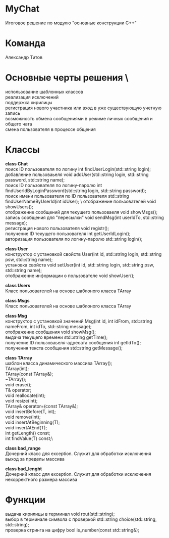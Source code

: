 # MyChat
Итоговое решение по модулю "основные конструкции C++"

# Команда
Александр Титов

# Основные черты решения \
использование шаблонных классов \
реализация исключений \
поддержка кирилицы \
регистрация нового участника или вход в уже существующую учетную запись \
возможность обмена сообщениями в режиме личных сообщений и общего чата \
смена пользователя в процессе общения

# Классы

**class Chat**\
поиск ID пользователя по логину
int findUserLogin(std::string login);\
добавление пользоваьеля
void addUser(std::string login, std::string password, std::string name); \
поиск ID пользователя по логину-паролю
int findUserIdByLoginPassword(std::string login, std::string password); \
поиск имени пользователя по ID пользователя
std::string findUserNameByUserId(int idUser); \ 
отображение пользователей
void showUsers(); \
отображение сообщений для текущего пользоваеля
void showMsgs(); \
запись сообщения для "пересылки"
void sendMsg(int userIdTo, std::string message); \
регистрация нового пользователя
void registr(); \
получение ID текущего пользователя
int getUserIdLogin(); \
авторизация пользователя по логину-паролю
std::string login(); 

**class User** \
конструктор с установкой свойств
User(int id, std::string login, std::string psw, std::string name); \
установка свойств
void setUser(int id, std::string login, std::string psw, std::string name); \
отображение информации о пользователе
void showUser(); 


**class Users** \
Класс пользователей на основе шаблоного класса TArray 

**class Msgs** \
Класс пользователей на основе шаблоного класса TArray 

**class Msg** \
конструктор с установкой значений
Msg(int id, int idFrom, std::string nameFrom, int idTo, std::string message); \
отображение сообщения
void showMsg(); \
выдача текущего времени
std::string getTime(); \
получение ID пользоваьеля-адресата сообщения
int getIdTo(); \
получения текста сообщения
std::string getMessage(); 

**class TArray** \
шаблон класса динамического массива
TArray(); \
TArray(int); \
TArray(const TArray&);\
~TArray();\
void erase();\
T& operator[](int);\
void reallocate(int);\
void resize(int);\
TArray& operator=(const TArray&);\
void insertBefore(T, int);\
void remove(int);\
void insertAtBeginning(T);\
void insertAtEnd(T);\
int getLength() const;\
int findValue(T) const;\


**class bad_range** \
Дочерний класс для exception. Служит для обработки исключения выход за пределы массива

**class bad_lenght** \
Дочерний класс для exception. Служит для обработки исключения некорректного размера массива

# Функции
выдача кирилицы в терминал
void rout(std::string); \
выбор в терминале символа с проверкой
std::string choice(std::string, std::string); \
проверка стринга на цифру
bool is_number(const std::string&); 

